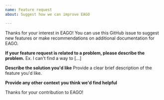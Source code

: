 ```yaml
---
name: Feature request
about: Suggest how we can improve EAGO

---
```


Thanks for your interest in EAGO! You can use this GitHub issue to suggest new
features or make recommendations on additional documentation for EAGO.

**If your feature request is related to a problem, please describe the problem.**
Ex. I can't find a way to [...]

**Describe the solution you'd like**
Provide a clear brief description of the feature you'd like.

**Provide any other context you think we'd find helpful**

Thanks for your contribution to EAGO!
